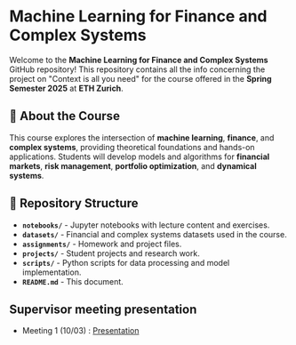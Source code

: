 # Machine Learning for Finance and Complex Systems

Welcome to the **Machine Learning for Finance and Complex Systems** GitHub repository! This repository contains all the info concerning the project on "Context is all you need" for the course offered in the **Spring Semester 2025** at **ETH Zurich**.

## 📌 About the Course
This course explores the intersection of **machine learning**, **finance**, and **complex systems**, providing theoretical foundations and hands-on applications. Students will develop models and algorithms for **financial markets**, **risk management**, **portfolio optimization**, and **dynamical systems**.

## 📂 Repository Structure
- **`notebooks/`** - Jupyter notebooks with lecture content and exercises.
- **`datasets/`** - Financial and complex systems datasets used in the course.
- **`assignments/`** - Homework and project files.
- **`projects/`** - Student projects and research work.
- **`scripts/`** - Python scripts for data processing and model implementation.
- **`README.md`** - This document.

## Supervisor meeting presentation
- Meeting 1 (10/03) : [Presentation](https://ethz-my.sharepoint.com/:p:/g/personal/viiyer_ethz_ch/EZsWf9FVpQJMgCB4v7khLv0BGcxJW92ZtfYz6GukUAzm7w?e=lFAGPu) 
